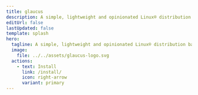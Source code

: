 ```yaml
---
title: glaucus
description: A simple, lightweight and opinionated Linux® distribution based on musl libc and toybox
editUrl: false
lastUpdated: false
template: splash
hero:
  tagline: A simple, lightweight and opinionated Linux® distribution based on musl libc and toybox
  image:
    file: ../../assets/glaucus-logo.svg
  actions:
    - text: Install
      link: /install/
      icon: right-arrow
      variant: primary
---
```

